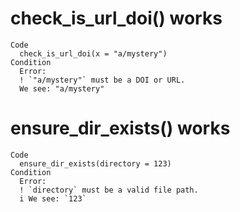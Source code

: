 # check_is_url_doi() works

    Code
      check_is_url_doi(x = "a/mystery")
    Condition
      Error:
      ! `"a/mystery"` must be a DOI or URL.
      We see: "a/mystery"

# ensure_dir_exists() works

    Code
      ensure_dir_exists(directory = 123)
    Condition
      Error:
      ! `directory` must be a valid file path.
      i We see: `123`

